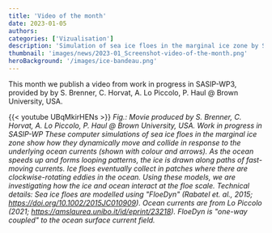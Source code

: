 ```yaml
---
title: 'Video of the month'
date: 2023-01-05
authors:
categories: ['Vizualisation']
description: 'Simulation of sea ice floes in the marginal ice zone by S. Brenner and colleagues @ Brown University.'
thumbnail: 'images/news/2023-01_Screenshot-video-of-the-month.png'
heroBackground: '/images/ice-bandeau.png'
---
```


This month we publish a video from work in progress in SASIP-WP3, provided by by S. Brenner, C. Horvat, A. Lo Piccolo, P. Haul @ Brown University, USA.


{{< youtube UBqMkirHENs >}}
_Fig.: Movie produced by S. Brenner, C. Horvat, A. Lo Piccolo, P. Haul @ Brown University, USA. Work in progress in SASIP-WP
These computer simulations of sea ice floes in the marginal ice zone show how they dynamically move and collide in response to the underlying ocean currents (shown with colour and arrows). As the ocean speeds up and forms looping patterns, the ice is drawn along paths of fast-moving currents. Ice floes eventually collect in patches where there are clockwise-rotating eddies in the ocean. Using these models, we are investigating how the ice and ocean interact at the floe scale. Technical details:
Sea ice floes are modelled using "FloeDyn" (Rabatel et. al., 2015; https://doi.org/10.1002/2015JC010909).
Ocean currents are from Lo Piccolo (2021; https://amslaurea.unibo.it/id/eprint/23218). 
FloeDyn is "one-way coupled" to the ocean surface current field._
